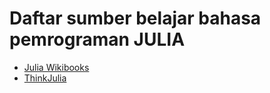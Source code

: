 # Daftar sumber belajar bahasa pemrograman JULIA

* [Julia Wikibooks](https://en.wikibooks.org/wiki/Introducing_Julia)
* [ThinkJulia](https://benlauwens.github.io/ThinkJulia.jl/latest/book.html)
